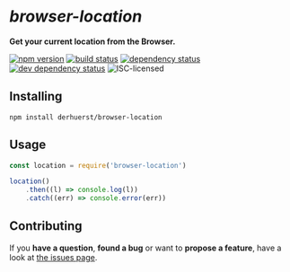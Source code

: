 # *browser-location*

**Get your current location from the Browser.**

[![npm version](https://img.shields.io/npm/v/browser-location.svg)](https://www.npmjs.com/package/browser-location)
[![build status](https://img.shields.io/travis/derhuerst/browser-location.svg)](https://travis-ci.org/derhuerst/browser-location)
[![dependency status](https://img.shields.io/david/derhuerst/browser-location.svg)](https://david-dm.org/derhuerst/browser-location)
[![dev dependency status](https://img.shields.io/david/dev/derhuerst/browser-location.svg)](https://david-dm.org/derhuerst/browser-location#info=devDependencies)
![ISC-licensed](https://img.shields.io/github/license/derhuerst/browser-location.svg)


## Installing

```shell
npm install derhuerst/browser-location
```


## Usage

```js
const location = require('browser-location')

location()
	.then((l) => console.log(l))
	.catch((err) => console.error(err))
```


## Contributing

If you **have a question**, **found a bug** or want to **propose a feature**, have a look at [the issues page](https://github.com/derhuerst/location/issues).
